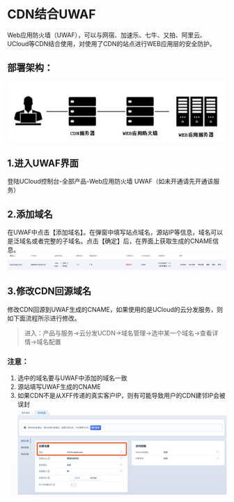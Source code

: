 # CDN结合UWAF
Web应用防火墙（UWAF），可以与网宿、加速乐、七牛、又拍、阿里云、UCloud等CDN结合使用，对使用了CDN的站点进行WEB应用层的安全防护。

## 部署架构：
![](/images/15970530493441.jpg)

## 1.进入UWAF界面
登陆UCloud控制台-全部产品-Web应用防火墙 UWAF（如未开通请先开通该服务）

## 2.添加域名
在UWAF中点击【添加域名】。在弹窗中填写站点域名，源站IP等信息，域名可以是泛域名或者完整的子域名。点击【确定】后，在界面上获取生成的CNAME信息。
![](/images/15970530944743.jpg)

## 3.修改CDN回源域名
修改CDN回源到UWAF生成的CNAME，如果使用的是UCloud的云分发服务，则如下面流程所示进行修改。

> 进入：产品与服务->云分发UCDN->域名管理->选中某一个域名->查看详情->域名配置

### 注意：
1. 选中的域名要与UWAF中添加的域名一致
2. 源站填写UWAF生成的CNAME
3. 如果CDN不是从XFF传递的真实客户IP，则有可能导致用户的CDN建邻IP会被误封
   ![](/images/15970531105872.jpg)

